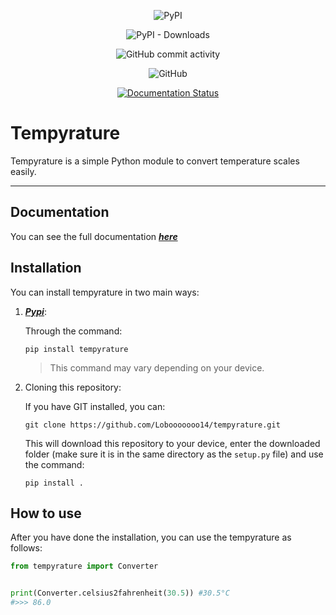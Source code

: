 <div align="center"> 

![PyPI](https://img.shields.io/pypi/v/tempyrature?style=for-the-badge)

![PyPI - Downloads](https://img.shields.io/pypi/dm/tempyrature?style=for-the-badge)

![GitHub commit activity](https://img.shields.io/github/commit-activity/w/Lobooooooo14/tempyrature?style=for-the-badge)

![GitHub](https://img.shields.io/github/license/Lobooooooo14/tempyrature?style=for-the-badge)

[![Documentation Status](https://readthedocs.org/projects/tempyrature/badge/?version=latest&style=for-the-badge)](https://tempyrature.readthedocs.io/en/latest/?badge=latest)

</div>

# Tempyrature

Tempyrature is a simple Python module to convert temperature scales easily.

***

## Documentation

You can see the full documentation [***here***](https://tempyrature.readthedocs.io/en/latest/)

## Installation

You can install tempyrature in two main ways:

1. [***Pypi***](https://pypi.org/project/tempyrature/):

    Through the command:
    ```
    pip install tempyrature
    ```
    > This command may vary depending on your device.

2. Cloning this repository:

    If you have GIT installed, you can:

    ```
    git clone https://github.com/Lobooooooo14/tempyrature.git
    ```
    This will download this repository to your device, enter the downloaded folder (make sure it is in the same directory as the `setup.py` file) and use the command:
    ```
    pip install .
    ```

## How to use

After you have done the installation, you can use the tempyrature as follows:

```python
from tempyrature import Converter


print(Converter.celsius2fahrenheit(30.5)) #30.5°C
#>>> 86.0
```
